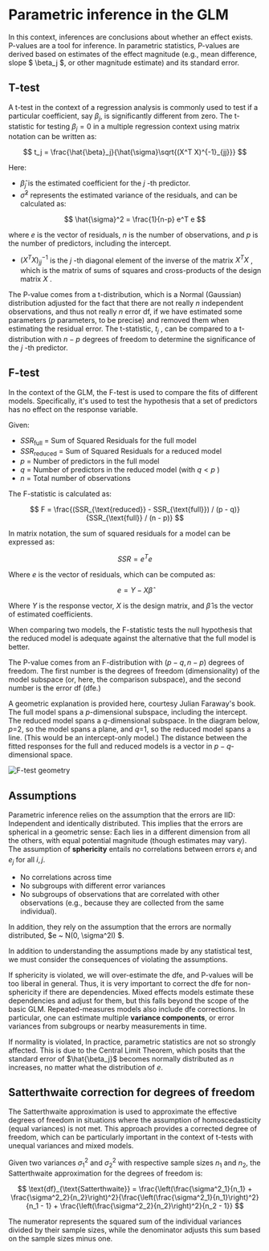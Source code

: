 # Parametric inference in the GLM

In this context, inferences are conclusions about whether an effect exists. P-values are a tool for  inference. In parametric statistics, P-values are derived based on estimates of the effect magnitude (e.g., mean difference, slope $ \beta_j $, or other magnitude estimate) and its standard error.

## T-test

A t-test in the context of a regression analysis is commonly used to test if a particular coefficient, say $\beta_j$, is significantly different from zero. The t-statistic for testing $\beta_j = 0$  in a multiple regression context using matrix notation can be written as:

$$ t_j = \frac{\hat{\beta}_j}{\hat{\sigma}\sqrt{(X^T X)^{-1}_{jj}}} $$

Here:

- $\hat{\beta}_j$  is the estimated coefficient for the $j$ -th predictor.
- $\hat{\sigma}^2$ represents the estimated variance of the residuals, and can be calculated as:

$$ \hat{\sigma}^2 = \frac{1}{n-p} e^T e $$

where $e$ is the vector of residuals, $n$ is the number of observations, and $p$ is the number of predictors, including the intercept.

- $(X^T X)^{-1}_{jj}$  is the $j$ -th diagonal element of the inverse of the matrix $X^T X$ , which is the matrix of sums of squares and cross-products of the design matrix $X$ .

The P-value comes from a t-distribution, which is a Normal (Gaussian) distribution adjusted for the fact that there are not really $n$ independent observations, and thus not really $n$ error df, if we have estimated some parameters ($p$ parameters, to be precise) and removed them when estimating the residual error. The t-statistic, $t_j$ , can be compared to a t-distribution with $n-p$  degrees of freedom to determine the significance of the $j$ -th predictor.

## F-test

In the context of the GLM, the F-test is used to compare the fits of different models. Specifically, it's used to test the hypothesis that a set of predictors has no effect on the response variable.

Given:

- $SSR_{\text{full}}$  = Sum of Squared Residuals for the full model
- $SSR_{\text{reduced}}$  = Sum of Squared Residuals for a reduced model
- $p$  = Number of predictors in the full model
- $q$  = Number of predictors in the reduced model (with $q < p$ )
- $n$  = Total number of observations

The F-statistic is calculated as:

$$ F = \frac{(SSR_{\text{reduced}} - SSR_{\text{full}}) / (p - q)}{SSR_{\text{full}} / (n - p)} $$

In matrix notation, the sum of squared residuals for a model can be expressed as:

$$ SSR = e^T e $$

Where $e$  is the vector of residuals, which can be computed as:

$$ e = Y - X\hat{\beta} $$

Where $Y$  is the response vector, $X$  is the design matrix, and $\hat{\beta}$  is the vector of estimated coefficients.

When comparing two models, the F-statistic tests the null hypothesis that the reduced model is adequate against the alternative that the full model is better.

The P-value comes from an F-distribution with $(p-q, n-p)$ degrees of freedom.  The first number is the degrees of freedom (dimensionality) of the model subspace (or, here, the comparison subspace), and the second number is the error df (dfe.)

A geometric explanation is provided here, courtesy Julian Faraway's book.
The full model spans a $p$-dimensional subspace, including the intercept.  The reduced model spans a $q$-dimensional subspace. In the diagram below, $p$=2, so the model spans a plane, and $q$=1, so the reduced model spans a line. (This would be an intercept-only model.) The distance between the fitted responses for the full and reduced models is a vector in $p-q$-dimensional space.

![F-test geometry](images/ftest_geometry_faraway.png)

## Assumptions

Parametric inference relies on the assumption that the errors are IID: Independent and identically distributed. This implies that the errors are spherical in a geometric sense: Each lies in a different dimension from all the others, with equal potential magnitude (though estimates may vary). The assumption of **sphericity** entails no correlations between errors $e_i$ and $e_j$ for all $i, j$.
- No correlations across time
- No subgroups with different error variances
- No subgroups of observations that are correlated with other observations (e.g., because they are collected from the same individual).

In addition, they rely on the assumption that the errors are normally distributed, $e ~ N(0, \sigma^2I) $.

In addition to understanding the assumptions made by any statistical test, we must consider the consequences of violating the assumptions.

If sphericity is violated, we will over-estimate the dfe, and P-values will be too liberal in general. Thus, it is very important to correct the dfe for non-sphericity if there are dependencies.  Mixed effects models estimate these dependencies and adjust for them, but this falls beyond the scope of the basic GLM. Repeated-measures models also include dfe corrections. In particular, one can estimate multiple **variance components**, or error variances from subgroups or nearby measurements in time.

If normality is violated, In practice, parametric statistics are not so strongly affected. This is due to the Central Limit Theorem, which posits that the standard error of $\hat{\beta_j}$ becomes normally distributed as $n$ increases, no matter what the distribution of $e$.

## Satterthwaite correction for degrees of freedom

The Satterthwaite approximation is used to approximate the effective degrees of freedom in situations where the assumption of homoscedasticity (equal variances) is not met. This approach provides a corrected degree of freedom, which can be particularly important in the context of t-tests with unequal variances and mixed models.

Given two variances $\sigma^2_1$ and $\sigma^2_2$ with respective sample sizes $n_1$ and $n_2$, the Satterthwaite approximation for the degrees of freedom is:

$$
\text{df}_{\text{Satterthwaite}} = \frac{\left(\frac{\sigma^2_1}{n_1} + \frac{\sigma^2_2}{n_2}\right)^2}{\frac{\left(\frac{\sigma^2_1}{n_1}\right)^2}{n_1 - 1} + \frac{\left(\frac{\sigma^2_2}{n_2}\right)^2}{n_2 - 1}}
$$

The numerator represents the squared sum of the individual variances divided by their sample sizes, while the denominator adjusts this sum based on the sample sizes minus one.
